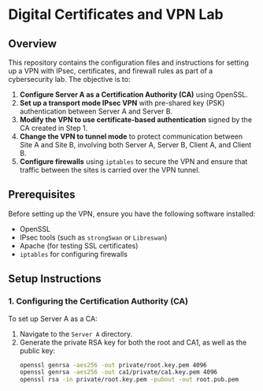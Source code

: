 # Digital Certificates and VPN Lab

## Overview
This repository contains the configuration files and instructions for setting up a VPN with IPsec, certificates, and firewall rules as part of a cybersecurity lab. The objective is to:

1. **Configure Server A as a Certification Authority (CA)** using OpenSSL.
2. **Set up a transport mode IPsec VPN** with pre-shared key (PSK) authentication between Server A and Server B.
3. **Modify the VPN to use certificate-based authentication** signed by the CA created in Step 1.
4. **Change the VPN to tunnel mode** to protect communication between Site A and Site B, involving both Server A, Server B, Client A, and Client B.
5. **Configure firewalls** using `iptables` to secure the VPN and ensure that traffic between the sites is carried over the VPN tunnel.

## Prerequisites
Before setting up the VPN, ensure you have the following software installed:

- OpenSSL
- IPsec tools (such as `strongSwan` or `Libreswan`)
- Apache (for testing SSL certificates)
- `iptables` for configuring firewalls

## Setup Instructions

### 1. Configuring the Certification Authority (CA)
To set up Server A as a CA:

1. Navigate to the `Server A` directory.
2. Generate the private RSA key for both the root and CA1, as well as the public key:
   ```bash
   openssl genrsa -aes256 -out private/root.key.pem 4096
   openssl genrsa -aes256 -out ca1/private/ca1.key.pem 4096
   openssl rsa -in private/root.key.pem -pubout -out root.pub.pem
